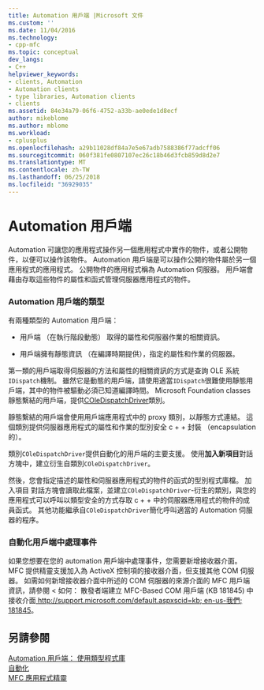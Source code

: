 ```yaml
---
title: Automation 用戶端 |Microsoft 文件
ms.custom: ''
ms.date: 11/04/2016
ms.technology:
- cpp-mfc
ms.topic: conceptual
dev_langs:
- C++
helpviewer_keywords:
- clients, Automation
- Automation clients
- type libraries, Automation clients
- clients
ms.assetid: 84e34a79-06f6-4752-a33b-ae0ede1d8ecf
author: mikeblome
ms.author: mblome
ms.workload:
- cplusplus
ms.openlocfilehash: a29b11028df84a7e5e67adb7588386f77adcff06
ms.sourcegitcommit: 060f381fe0807107ec26c18b46d3fcb859d8d2e7
ms.translationtype: MT
ms.contentlocale: zh-TW
ms.lasthandoff: 06/25/2018
ms.locfileid: "36929035"
---
```

# <a name="automation-clients"></a>Automation 用戶端
Automation 可讓您的應用程式操作另一個應用程式中實作的物件，或者公開物件，以便可以操作該物件。 Automation 用戶端是可以操作公開的物件屬於另一個應用程式的應用程式。 公開物件的應用程式稱為 Automation 伺服器。 用戶端會藉由存取這些物件的屬性和函式管理伺服器應用程式的物件。  
  
### <a name="types-of-automation-clients"></a>Automation 用戶端的類型  
 有兩種類型的 Automation 用戶端：  
  
-   用戶端 （在執行階段動態） 取得的屬性和伺服器作業的相關資訊。  
  
-   用戶端擁有靜態資訊 （在編譯時期提供），指定的屬性和作業的伺服器。  
  
 第一類的用戶端取得伺服器的方法和屬性的相關資訊的方式是查詢 OLE 系統`IDispatch`機制。 雖然它是動態的用戶端，請使用適當`IDispatch`很難使用靜態用戶端，其中的物件被驅動必須已知道編譯時間。 Microsoft Foundation classes 靜態繫結的用戶端，提供[COleDispatchDriver](../mfc/reference/coledispatchdriver-class.md)類別。  
  
 靜態繫結的用戶端會使用用戶端應用程式中的 proxy 類別，以靜態方式連結。 這個類別提供伺服器應用程式的屬性和作業的型別安全 c + + 封裝 （encapsulation 的）。  
  
 類別`COleDispatchDriver`提供自動化的用戶端的主要支援。 使用**加入新項目**對話方塊中，建立衍生自類別`COleDispatchDriver`。  
  
 然後，您會指定描述的屬性和伺服器應用程式的物件的函式的型別程式庫檔。 加入項目 對話方塊會讀取此檔案，並建立`COleDispatchDriver`-衍生的類別，與您的應用程式可以呼叫以類型安全的方式存取 c + + 中的伺服器應用程式的物件的成員函式。 其他功能繼承自`COleDispatchDriver`簡化呼叫適當的 Automation 伺服器的程序。  
  
### <a name="handling-events-in-automation-clients"></a>自動化用戶端中處理事件  
 如果您想要在您的 automation 用戶端中處理事件，您需要新增接收器介面。 MFC 提供精靈支援加入為 ActiveX 控制項的接收器介面，但支援其他 COM 伺服器。 如需如何新增接收器介面中所述的 COM 伺服器的來源介面的 MFC 用戶端資訊，請參閱 < 如何： 散發者端建立 MFC-Based COM 用戶端 (KB 181845) 中接收介面[ http://support.microsoft.com/default.aspxscid=kb; en-us-我們; 181845](http://support.microsoft.com/default.aspxscid=kb;en-us;181845)。  
  
## <a name="see-also"></a>另請參閱  
 [Automation 用戶端： 使用類型程式庫](../mfc/automation-clients-using-type-libraries.md)   
 [自動化](../mfc/automation.md)   
 [MFC 應用程式精靈](../mfc/reference/mfc-application-wizard.md)

